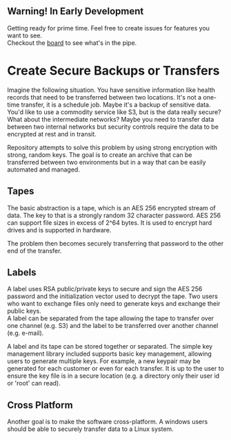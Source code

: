 Warning! In Early Development
----------------------------
Getting ready for prime time.  Feel free to create issues 
for features you want to see.  
Checkout the [board](https://github.com/DarcInc/repository/projects/1)
to see what's in the pipe.

Create Secure Backups or Transfers
==================================

Imagine the following situation.  You have sensitive information like health
records that need to be transferred between two locations.  It's not a one-time
transfer, it is a schedule job.  Maybe it's a backup of sensitive data.  You'd 
like to use a commodity service like S3, but is the data really secure?  What
about the intermediate networks?  Maybe you need to transfer data between two
internal networks but security controls require the data to be encrypted at 
rest and in transit.

Repository attempts to solve this problem by using strong encryption with strong,
random keys.  The goal is to create an archive that can be transferred between
two environments but in a way that can be easily automated and managed.  

Tapes
-----

The basic abstraction is a tape, which is an AES 256 encrypted stream of data.
The key to that is a strongly random 32 character password.  AES 256 can support
file sizes in excess of 2^64 bytes.  It is used to encrypt hard drives and is
supported in hardware.  

The problem then becomes securely transferring that password to the other end 
of the transfer.

Labels
------

A label uses RSA public/private keys to secure and sign the AES 256 password and
the initialization vector used to decrypt the tape.  Two users who want to 
exchange files only need to generate keys and exchange their public keys.  
A label can be separated from the tape allowing the tape to transfer over 
one channel (e.g. S3) and the label to be transferred over another channel 
(e.g. e-mail).  

A label and its tape can be stored together or separated.  The simple key management
library included supports basic key management, allowing users to generate multiple
keys.  For example, a new keypair may be generated for each customer or even for
each transfer.  It is up to the user to ensure the key file is in a secure location
(e.g. a directory only their user id or 'root' can read).

Cross Platform
--------------

Another goal is to make the software cross-platform.  A windows users should be
able to securely transfer data to a Linux system.  
